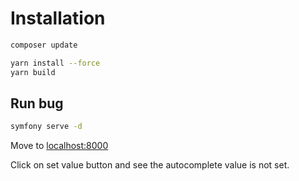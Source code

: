 # Installation

```bash
composer update
```

```bash
yarn install --force
yarn build
```

## Run bug


```bash
symfony serve -d
```

Move to [localhost:8000](http://localhost:8000/)

Click on set value button and see the autocomplete value is not set.